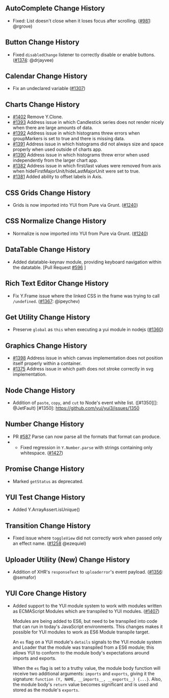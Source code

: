 ## AutoComplete Change History

* Fixed: List doesn't close when it loses focus after scrolling.
  ([#981][]: @rgrove)

[#981]: https://github.com/yui/yui3/issues/981

## Button Change History


* Fixed `disabledChange` listener to correctly disable or enable 
  buttons. ([#1374][]: @drjayvee)

[#1374]: https://github.com/yui/yui3/pull/1374

## Calendar Change History


* Fix an undeclared variable ([#1307][])

[#1307]: https://github.com/yui/yui3/issues/1307

## Charts Change History


* [#1402](https://github.com/yui/yui3/issues/1402) Remove Y.Clone.
* [#1393](https://github.com/yui/yui3/issues/1393) Address issue in which Candlestick series does not render nicely when there are large amounts of data.
* [#1392](https://github.com/yui/yui3/issues/1392) Address issue in which histograms threw errors when groupMarkers is set to true and there is missing data.
* [#1391](https://github.com/yui/yui3/issues/1391) Address issue in which histograms did not always size and space properly when used outside of charts app.
* [#1390](https://github.com/yui/yui3/issues/1390) Address issue in which histograms threw error when used independently from the larger chart app.
* [#1382](https://github.com/yui/yui3/issues/1382) Address issue in which first/last values were removed from axis when hideFirstMajorUnit/hideLastMajorUnit were set to true.
* [#1381](https://github.com/yui/yui3/issues/1381) Added ability to offset labels in Axis.

## CSS Grids Change History


* Grids is now imported into YUI from Pure via Grunt. ([#1240][])


[#1240]: https://github.com/yui/yui3/issues/1240


## CSS Normalize Change History

* Normalize is now imported into YUI from Pure via Grunt. ([#1240][])


[#1240]: https://github.com/yui/yui3/issues/1240


## DataTable Change History

* Added datatable-keynav module, providing keyboard navigation within the
  datatable. [Pull Request [#596](https://github.com/yui/yui3/issues/596) ]



## Rich Text Editor Change History


* Fix Y.Frame issue where the linked CSS in the frame was trying to call
  `/undefined`. ([#1367][]: @ipeychev)

[#1367]: https://github.com/yui/yui3/issues/1367

## Get Utility Change History


* Preserve `global` as `this` when executing a yui module in nodejs ([#1360][])

[#1360]: https://github.com/yui/yui3/pull/1360

## Graphics Change History


* [#1398](https://github.com/yui/yui3/issues/1398) Address issue in which canvas implementation does not position itself properly within a container.
* [#1375](https://github.com/yui/yui3/issues/1375) Address issue in which path does not stroke correctly in svg implementation. 

## Node Change History

* Addition of `paste`, `copy`, and `cut` to Node's event white list. ([#1350][]: @JetFault)
[#1350]: https://github.com/yui/yui3/issues/1350

## Number Change History

* PR [#587](https://github.com/yui/yui3/issues/587) Parse can now parse all the formats that format can produce.
* * Fixed regression in `Y.Number.parse` with strings containing only
  whitespace. ([#1427](https://github.com/yui/yui3/pull/1427))

## Promise Change History


* Marked `getStatus` as deprecated.

## YUI Test Change History


* Added Y.ArrayAssert.isUnique()


## Transition Change History

* Fixed issue where `toggleView` did not correctly work when passed only an effect name. ([#1258][] @ezequiel)

[#1258]: https://github.com/yui/yui3/issues/1258


## Uploader Utility (New) Change History

* Addition of XHR's `responseText` to `uploaderror`'s event payload. ([#1356][]: @semafor)

[#1356]: https://github.com/yui/yui3/issues/1356

## YUI Core Change History


* Added support to the YUI module system to work with modules written as
  ECMAScript Modules which are transpiled to YUI modules. ([#1407][])

  Modules are being added to ES6, but need to be transpiled into code that can
  run in today's JavaScript environments. This changes makes it possible for YUI
  modules to work as ES6 Module transpile target.

  An `es` flag on a YUI module's `details` signals to the YUI module system and
  Loader that the module was transpiled from a ES6 module; this allows YUI to
  conform to the module body's expectations around imports and exports.

  When the `es` flag is set to a truthy value, the module body function will
  receive two additional arguments: `imports` and `exports`, giving it the
  signature: `function (Y, NAME, __imports__, __exports__) {...}`. Also, the
  module body's `return` value becomes significant and is used and stored as the
  module's `exports`.


[#1407]: https://github.com/yui/yui3/issues/1407
